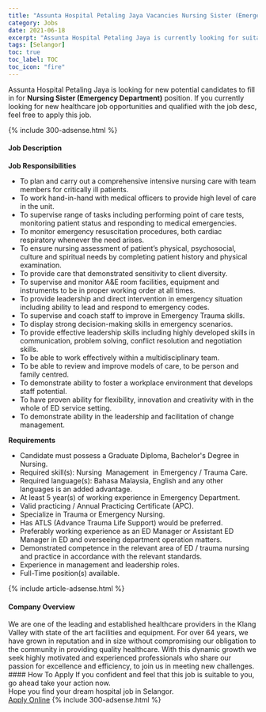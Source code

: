 ```yaml
---
title: "Assunta Hospital Petaling Jaya Vacancies Nursing Sister (Emergency Department)" 
category: Jobs 
date: 2021-06-18 
excerpt: "Assunta Hospital Petaling Jaya is currently looking for suitable person to fill in the Nursing Sister (Emergency Department) which positioned at Selangor" 
tags: [Selangor] 
toc: true 
toc_label: TOC 
toc_icon: "fire" 
--- 
```


<p>Assunta Hospital Petaling Jaya is looking for new potential candidates to fill in for <b>Nursing Sister (Emergency Department)</b> position. If you currently looking for new healthcare job opportunities and qualified with the job desc, feel free to apply this job.
</p>{% include 300-adsense.html %} 
<div><div><h4>Job Description</h4></div><div><div><span><div><div><strong>Job Responsibilities</strong></div><ul><li>To plan and carry out a comprehensive intensive nursing care with team members for critically ill patients.</li><li>To work hand-in-hand with medical officers to provide high level of care in the unit.</li><li>To supervise range of tasks including performing point of care tests, monitoring patient status and responding to medical emergencies.</li><li>To monitor emergency resuscitation procedures, both cardiac respiratory whenever the need arises.</li><li>To ensure nursing assessment of patient&#8217;s physical, psychosocial, culture and spiritual needs by completing patient history and physical examination.</li><li>To provide care that demonstrated sensitivity to client diversity.</li><li>To supervise and monitor A&amp;E room facilities, equipment and instruments to be in proper working order at all times.</li><li>To provide leadership and direct intervention in emergency situation including ability to lead and respond to emergency codes.</li><li>To supervise and coach staff to improve in Emergency Trauma skills.</li><li>To display strong decision-making skills in emergency scenarios.</li><li>To provide effective leadership skills including highly developed skills in communication, problem solving, conflict resolution and negotiation skills.</li><li>To be able to work effectively within a multidisciplinary team.</li><li>To be able to review and improve models of care, to be person and family centred.</li><li>To demonstrate ability to foster a workplace environment that develops staff potential.</li><li>To have proven ability for flexibility, innovation and creativity with in the whole of ED service setting.</li><li>To demonstrate ability in the leadership and facilitation of change management.</li></ul><div><strong>Requirements</strong></div><ul><li>Candidate must possess a Graduate Diploma, Bachelor's Degree in Nursing.</li><li>Required skill(s): Nursing&#160; Management&#160; in Emergency / Trauma Care.</li><li>Required language(s): Bahasa Malaysia, English and any other languages is an added advantage.</li><li>At least 5 year(s) of working experience in Emergency Department.</li><li>Valid practicing / Annual Practicing Certificate (APC).</li><li>Specialize in Trauma or Emergency Nursing.</li><li>Has ATLS (Advance Trauma Life Support) would be preferred.</li><li>Preferably working experience as an ED Manager or Assistant ED Manager in ED and overseeing department operation matters.</li><li>Demonstrated competence in the relevant area of ED / trauma nursing and practice in accordance with the relevant standards.</li><li>Experience in management and leadership roles.</li><li>Full-Time position(s) available.</li></ul></div></span></div></div></div> 
{% include article-adsense.html %} 
<div><div><h4>Company Overview</h4></div><div><div><span><div><div>
	We are one of the leading and established healthcare providers in the Klang Valley with state of the art facilities and equipment. For over 64 years, we have grown in reputation and in size without compromising our obligation to the community in providing quality healthcare. With this dynamic growth we seek highly motivated and experienced professionals who share our passion for excellence and efficiency, to join us in meeting new challenges.</div></div></span></div></div></div> 
#### How To Apply 
If you confident and feel that this job is suitable to you, go ahead take your action now. <br/> 
Hope you find your dream hospital job in Selangor. <br/> 
<a href="https://www.jobstreet.com.my/en/job/nursing-sister-emergency-department-4580440?jobId=jobstreet-my-job-4580440" class="btn btn--warning" target="_blank" rel="nofollow noopenner">Apply Online</a> 
{% include 300-adsense.html %} 